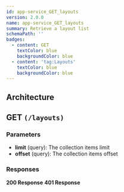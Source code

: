 ```yaml
---
id: app-service_GET_layouts
version: 2.0.0
name: app-service_GET_layouts
summary: Retrieve a layout list
schemaPath: ''
badges:
  - content: GET
    textColor: blue
    backgroundColor: blue
  - content: 'tag:Layouts'
    textColor: blue
    backgroundColor: blue
---
```

## Architecture
<NodeGraph />



## GET `(/layouts)`

### Parameters
- **limit** (query): The collection items limit
- **offset** (query): The collection items offset




### Responses
**200 Response**
<SchemaViewer file="response-200.json" maxHeight="500" id="response-200" />
      **401 Response**
<SchemaViewer file="response-401.json" maxHeight="500" id="response-401" />

